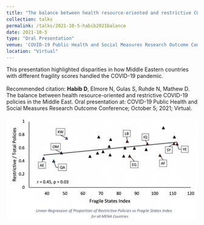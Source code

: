 ```yaml
---	
title: "The balance between health resource-oriented and restrictive COVID-19 policies in the Middle East"	
collection: talks	
permalink: /talks/2021-10-5-habib2021balance	
date: 2021-10-5
type: "Oral Presentation"
venue: 'COVID-19 Public Health and Social Measures Research Outcome Conference'
location: "Virtual"
---	
```

This presentation highlighted disparities in how Middle Eastern countries with different fragility scores handled the COVID-19 pandemic. 
<br><br>
Recommended citation: **Habib D**, Elmore N, Gulas S, Ruhde N, Mathew D. The balance between health resource-oriented and restrictive COVID-19 policies in the Middle East. Oral presentation at: COVID-19 Public Health and Social Measures Research Outcome Conference; October 5; 2021; Virtual.
<br><br>
![](../images/habib2021balance.png)
